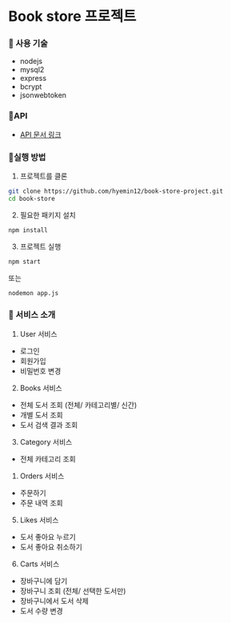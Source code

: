 # Book store 프로젝트

### 📘 사용 기술

- nodejs
- mysql2
- express
- bcrypt
- jsonwebtoken

### 📘API

- [API 문서 링크](https://documenter.getpostman.com/view/20294136/2s9YsKeqt3)

### 📘실행 방법

1. 프로젝트를 클론

```bash
git clone https://github.com/hyemin12/book-store-project.git
cd book-store
```

2. 필요한 패키지 설치

```bash
npm install
```

3. 프로젝트 실행

```bash
npm start
```

또는

```bash
nodemon app.js
```

### 📘 서비스 소개

1. User 서비스

- 로그인
- 회원가입
- 비밀번호 변경

2. Books 서비스

- 전체 도서 조회 (전체/ 카테고리별/ 신간)
- 개별 도서 조회
- 도서 검색 결과 조회

3. Category 서비스

- 전체 카테고리 조회

1. Orders 서비스

- 주문하기
- 주문 내역 조회

5. Likes 서비스

- 도서 좋아요 누르기
- 도서 좋아요 취소하기

6. Carts 서비스

- 장바구니에 담기
- 장바구니 조회 (전체/ 선택한 도서만)
- 장바구니에서 도서 삭제
- 도서 수량 변경
